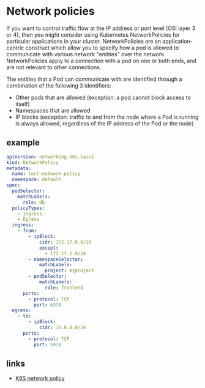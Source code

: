 # Network policies

If you want to control traffic flow at the IP address or port level (OSI layer 3 or 4), then you might consider using Kubernetes NetworkPolicies for particular applications in your cluster.
NetworkPolicies are an application-centric construct which allow you to specify how a pod is allowed to communicate with various network "entities" over the network.
NetworkPolicies apply to a connection with a pod on one or both ends, and are not relevant to other connections.

The entities that a Pod can communicate with are identified through a combination of the following 3 identifiers:

- Other pods that are allowed (exception: a pod cannot block access to itself)
- Namespaces that are allowed
- IP blocks (exception: traffic to and from the node where a Pod is running is always allowed, regardless of the IP address of the Pod or the node)

## example

```yaml
apiVersion: networking.k8s.io/v1
kind: NetworkPolicy
metadata:
  name: test-network-policy
  namespace: default
spec:
  podSelector:
    matchLabels:
      role: db
  policyTypes:
    - Ingress
    - Egress
  ingress:
    - from:
        - ipBlock:
            cidr: 172.17.0.0/16
            except:
              - 172.17.1.0/24
        - namespaceSelector:
            matchLabels:
              project: myproject
        - podSelector:
            matchLabels:
              role: frontend
      ports:
        - protocol: TCP
          port: 6379
  egress:
    - to:
        - ipBlock:
            cidr: 10.0.0.0/24
      ports:
        - protocol: TCP
          port: 5978
```

## links

- [K8S network policy](https://kubernetes.io/docs/concepts/services-networking/network-policies/)
